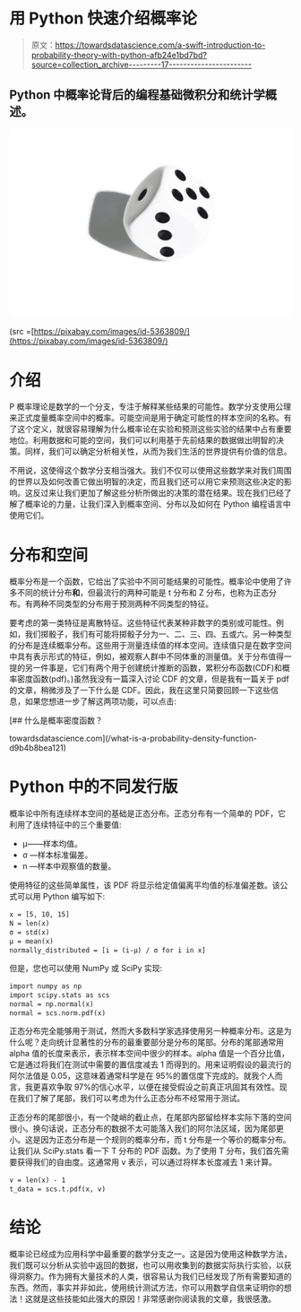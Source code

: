 # 用 Python 快速介绍概率论

> 原文：<https://towardsdatascience.com/a-swift-introduction-to-probability-theory-with-python-afb24e1bd7bd?source=collection_archive---------17----------------------->

## Python 中概率论背后的编程基础微积分和统计学概述。

![](img/78a38583880eab20982b854232d66dbb.png)

(src =[https://pixabay.com/images/id-5363809/](https://pixabay.com/images/id-5363809/)

# 介绍

P 概率理论是数学的一个分支，专注于解释某些结果的可能性。数学分支使用公理来正式度量概率空间中的概率。可能空间是用于确定可能性的样本空间的名称。有了这个定义，就很容易理解为什么概率论在实验和预测这些实验的结果中占有重要地位。利用数据和可能的空间，我们可以利用基于先前结果的数据做出明智的决策。同样，我们可以确定分析相关性，从而为我们生活的世界提供有价值的信息。

不用说，这使得这个数学分支相当强大。我们不仅可以使用这些数学来对我们周围的世界以及如何改善它做出明智的决定，而且我们还可以用它来预测这些决定的影响。这反过来让我们更加了解这些分析所做出的决策的潜在结果。现在我们已经了解了概率论的力量，让我们深入到概率空间、分布以及如何在 Python 编程语言中使用它们。

# 分布和空间

概率分布是一个函数，它给出了实验中不同可能结果的可能性。概率论中使用了许多不同的统计分布**和**，但最流行的两种可能是 t 分布和 Z 分布，也称为正态分布。有两种不同类型的分布用于预测两种不同类型的特征。

要考虑的第一类特征是离散特征。这些特征代表某种非数字的类别或可能性。例如，我们掷骰子，我们有可能将掷骰子分为一、二、三、四、五或六。另一种类型的分布是连续概率分布。这些用于测量连续值的样本空间。连续值只是在数字空间中具有表示形式的特征，例如，被观察人群中不同体重的测量值。关于分布值得一提的另一件事是，它们有两个用于创建统计推断的函数，累积分布函数(CDF)和概率密度函数(pdf)。)虽然我没有一篇深入讨论 CDF 的文章，但是我有一篇关于 pdf 的文章，稍微涉及了一下什么是 CDF。因此，我在这里只简要回顾一下这些信息，如果您想进一步了解这两项功能，可以点击:

</what-is-a-probability-density-function-d9b4b8bea121> [## 什么是概率密度函数？

towardsdatascience.com](/what-is-a-probability-density-function-d9b4b8bea121) 

# Python 中的不同发行版

概率论中所有连续样本空间的基础是正态分布。正态分布有一个简单的 PDF，它利用了连续特征中的三个重要值:

*   μ——样本均值。
*   σ —样本标准偏差。
*   n —样本中观察值的数量。

使用特征的这些简单属性，该 PDF 将显示给定值偏离平均值的标准偏差数。该公式可以用 Python 编写如下:

```
x = [5, 10, 15]
N = len(x)               
σ = std(x)
μ = mean(x)
normally_distributed = [i = (i-μ) / σ for i in x]
```

但是，您也可以使用 NumPy 或 SciPy 实现:

```
import numpy as np
import scipy.stats as scs
normal = np.normal(x)
normal = scs.norm.pdf(x)
```

正态分布完全能够用于测试，然而大多数科学家选择使用另一种概率分布。这是为什么呢？走向统计显著性的分布的最重要部分是分布的尾部。分布的尾部通常用 alpha 值的长度来表示，表示样本空间中很少的样本。alpha 值是一个百分比值，它是通过将我们在测试中需要的置信度减去 1 而得到的。用来证明假设的最流行的阿尔法值是 0.05，这意味着通常科学是在 95%的置信度下完成的。就我个人而言，我更喜欢争取 97%的信心水平，以便在接受假设之前真正巩固其有效性。现在我们了解了尾部，我们可以考虑为什么正态分布不经常用于测试。

正态分布的尾部很小，有一个陡峭的截止点，在尾部内部留给样本实际下落的空间很小。换句话说，正态分布的数据不太可能落入我们的阿尔法区域，因为尾部更小。这是因为正态分布是一个规则的概率分布，而 t 分布是一个等价的概率分布。让我们从 SciPy.stats 看一下 T 分布的 PDF 函数。为了使用 T 分布，我们首先需要获得我们的自由度。这通常用 v 表示，可以通过将样本长度减去 1 来计算。

```
v = len(x) - 1
t_data = scs.t.pdf(x, v)
```

# 结论

概率论已经成为应用科学中最重要的数学分支之一。这是因为使用这种数学方法，我们既可以分析从实验中返回的数据，也可以用收集到的数据实际执行实验，以获得洞察力。作为拥有大量技术的人类，很容易认为我们已经发现了所有需要知道的东西。然而，事实并非如此，使用统计测试方法，你可以用数学自信来证明你的想法！这就是这些技能如此强大的原因！非常感谢你阅读我的文章，我很感激。